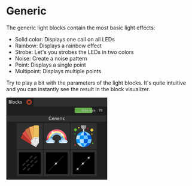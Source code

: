# Generic

The generic light blocks contain the most basic light effects:

* Solid color: Displays one call on all LEDs
* Rainbow: Displays a rainbow effect
* Strobe: Let's you strobes the LEDs in two colors
* Noise: Create a noise pattern
* Point: Displays a single point
* Multipoint: Displays multiple points

Try to play a bit with the parameters of the light blocks. It's quite intuitive and you can instantly see the result in the block visualizer.

![Generic light blocks](../../.gitbook/assets/bento-generic-blocks.png)


